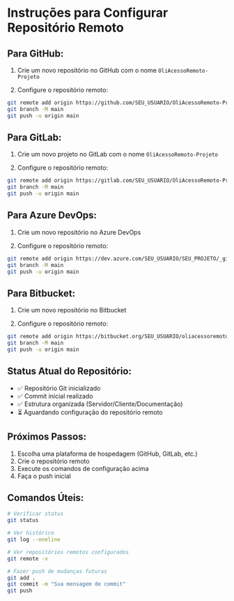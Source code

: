 # Instruções para Configurar Repositório Remoto

## Para GitHub:

1. Crie um novo repositório no GitHub com o nome `OliAcessoRemoto-Projeto`

2. Configure o repositório remoto:
```bash
git remote add origin https://github.com/SEU_USUARIO/OliAcessoRemoto-Projeto.git
git branch -M main
git push -u origin main
```

## Para GitLab:

1. Crie um novo projeto no GitLab com o nome `OliAcessoRemoto-Projeto`

2. Configure o repositório remoto:
```bash
git remote add origin https://gitlab.com/SEU_USUARIO/OliAcessoRemoto-Projeto.git
git branch -M main
git push -u origin main
```

## Para Azure DevOps:

1. Crie um novo repositório no Azure DevOps

2. Configure o repositório remoto:
```bash
git remote add origin https://dev.azure.com/SEU_USUARIO/SEU_PROJETO/_git/OliAcessoRemoto-Projeto
git branch -M main
git push -u origin main
```

## Para Bitbucket:

1. Crie um novo repositório no Bitbucket

2. Configure o repositório remoto:
```bash
git remote add origin https://bitbucket.org/SEU_USUARIO/oliacessoremoto-projeto.git
git branch -M main
git push -u origin main
```

## Status Atual do Repositório:

- ✅ Repositório Git inicializado
- ✅ Commit inicial realizado
- ✅ Estrutura organizada (Servidor/Cliente/Documentação)
- ⏳ Aguardando configuração do repositório remoto

## Próximos Passos:

1. Escolha uma plataforma de hospedagem (GitHub, GitLab, etc.)
2. Crie o repositório remoto
3. Execute os comandos de configuração acima
4. Faça o push inicial

## Comandos Úteis:

```bash
# Verificar status
git status

# Ver histórico
git log --oneline

# Ver repositórios remotos configurados
git remote -v

# Fazer push de mudanças futuras
git add .
git commit -m "Sua mensagem de commit"
git push
```